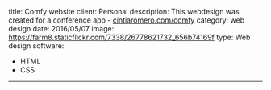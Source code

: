 title: Comfy website
client: Personal
description: This webdesign was created for a conference app - <a href="http://cintiaromero.com/comfy" target="_blank">cintiaromero.com/comfy</a>
category: web design
date: 2016/05/07
image: https://farm8.staticflickr.com/7338/26778621732_656b74169f
type: Web design
software:
- HTML
- CSS
---